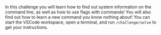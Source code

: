In this challenge you will learn how to find out system information on the command line, as well as how to use flags with commands! You will also find out how to learn a new command you know nothing about! You can start the VSCode workspace, open a terminal, and run `/challenge/solve` to get your instructions.
